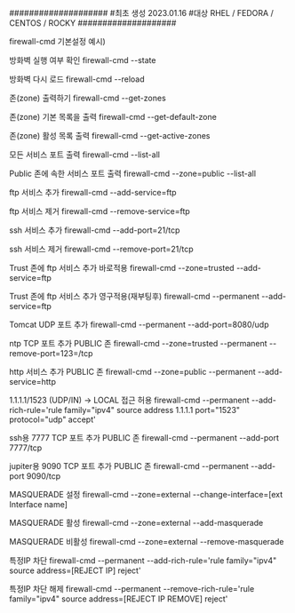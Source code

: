 ####################
#최초 생성 2023.01.16
#대상 RHEL / FEDORA / CENTOS / ROCKY
####################

firewall-cmd 기본설정 예시)

방화벽 실행 여부 확인
firewall-cmd --state

방화벽 다시 로드
firewall-cmd --reload

존(zone) 출력하기
firewall-cmd --get-zones

존(zone) 기본 목록을 출력
firewall-cmd --get-default-zone

존(zone) 활성 목록 출력
firewall-cmd --get-active-zones

모든 서비스 포트 출력
firewall-cmd --list-all

Public 존에 속한 서비스 포트 출력
firewall-cmd --zone=public --list-all

ftp 서비스 추가
firewall-cmd --add-service=ftp

ftp 서비스 제거
firewall-cmd --remove-service=ftp

ssh 서비스 추가
firewall-cmd --add-port=21/tcp

ssh 서비스 제거
firewall-cmd --remove-port=21/tcp

Trust 존에 ftp 서비스 추가 바로적용
firewall-cmd --zone=trusted --add-service=ftp

Trust 존에 ftp 서비스 추가 영구적용(재부팅후)
firewall-cmd --permanent --add-service=ftp

Tomcat UDP 포트 추가
firewall-cmd --permanent --add-port=8080/udp

ntp TCP 포트 추가 PUBLIC 존
firewall-cmd --zone=trusted --permanent --remove-port=123=/tcp

http 서비스 추가 PUBLIC 존
firewall-cmd --zone=public --permanent --add-service=http

1.1.1.1/1523 (UDP/IN) -> LOCAL 접근 허용 
firewall-cmd --permanent --add-rich-rule='rule family="ipv4" source address 1.1.1.1 port="1523" protocol="udp" accept'

ssh용 7777 TCP 포트 추가 PUBLIC 존
firewall-cmd --permanent --add-port 7777/tcp

jupiter용 9090 TCP 포트 추가 PUBLIC 존
firewall-cmd --permanent --add-port 9090/tcp

MASQUERADE 설정
firewall-cmd --zone=external --change-interface=[ext Interface name]

MASQUERADE 활성
firewall-cmd --zone=external --add-masquerade

MASQUERADE 비활성
firewall-cmd --zone=external --remove-masquerade

특정IP 차단
firewall-cmd --permanent --add-rich-rule='rule family="ipv4" source address=[REJECT IP] reject'

특정IP 차단 해제
firewall-cmd --permanent --remove-rich-rule='rule family="ipv4" source address=[REJECT IP REMOVE] reject'
